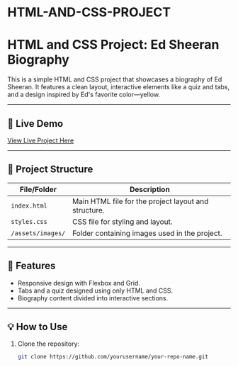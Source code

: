 # HTML-AND-CSS-PROJECT
# HTML and CSS Project: Ed Sheeran Biography

This is a simple HTML and CSS project that showcases a biography of Ed Sheeran. It features a clean layout, interactive elements like a quiz and tabs, and a design inspired by Ed's favorite color—yellow.

---

## 🚀 Live Demo

[View Live Project Here](https://yourusername.github.io/your-repo-name/)

---

## 📂 Project Structure

| File/Folder        | Description                                         |
|--------------------|-----------------------------------------------------|
| `index.html`       | Main HTML file for the project layout and structure.|
| `styles.css`       | CSS file for styling and layout.                   |
| `/assets/images/`  | Folder containing images used in the project.       |

---

## 📌 Features

- Responsive design with Flexbox and Grid.
- Tabs and a quiz designed using only HTML and CSS.
- Biography content divided into interactive sections.

---

## 💡 How to Use

1. Clone the repository:
   ```bash
   git clone https://github.com/yourusername/your-repo-name.git
